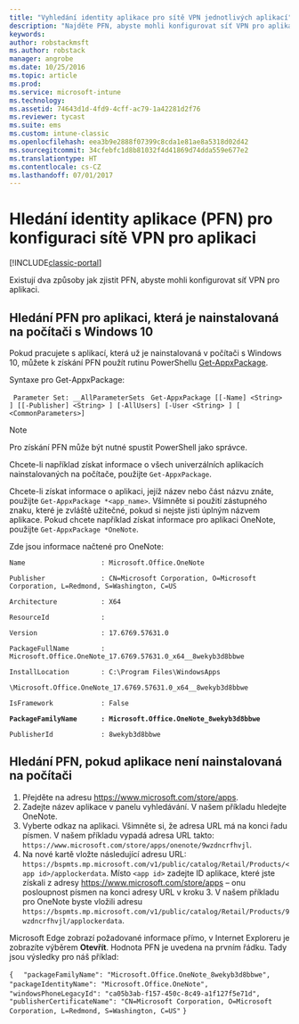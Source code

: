 ```yaml
---
title: "Vyhledání identity aplikace pro sítě VPN jednotlivých aplikací"
description: "Najděte PFN, abyste mohli konfigurovat síť VPN pro aplikaci."
keywords: 
author: robstackmsft
ms.author: robstack
manager: angrobe
ms.date: 10/25/2016
ms.topic: article
ms.prod: 
ms.service: microsoft-intune
ms.technology: 
ms.assetid: 74643d1d-4fd9-4cff-ac79-1a42281d2f76
ms.reviewer: tycast
ms.suite: ems
ms.custom: intune-classic
ms.openlocfilehash: eea3b9e2888f07399c8cda1e81ae8a5318d02d42
ms.sourcegitcommit: 34cfebfc1d8b81032f4d41869d74dda559e677e2
ms.translationtype: HT
ms.contentlocale: cs-CZ
ms.lasthandoff: 07/01/2017
---
```

# <a name="find-a-package-family-name-pfn-for-per-app-vpn-configuration"></a>Hledání identity aplikace (PFN) pro konfiguraci sítě VPN pro aplikaci

[!INCLUDE[classic-portal](../includes/classic-portal.md)]

Existují dva způsoby jak zjistit PFN, abyste mohli konfigurovat síť VPN pro aplikaci.

## <a name="find-a-pfn-for-an-app-thats-installed-on-a-windows-10-computer"></a>Hledání PFN pro aplikaci, která je nainstalovaná na počítači s Windows 10

Pokud pracujete s aplikací, která už je nainstalovaná v počítači s Windows 10, můžete k získání PFN použít rutinu PowerShellu [Get-AppxPackage](https://technet.microsoft.com/library/hh856044.aspx).

Syntaxe pro Get-AppxPackage:

` Parameter Set: __AllParameterSets`
` Get-AppxPackage [[-Name] <String> ] [[-Publisher] <String> ] [-AllUsers] [-User <String> ] [ <CommonParameters>]`

> [!NOTE]
Pro získání PFN může být nutné spustit PowerShell jako správce.

Chcete-li například získat informace o všech univerzálních aplikacích nainstalovaných na počítače, použijte `Get-AppxPackage`.

Chcete-li získat informace o aplikaci, jejíž název nebo část názvu znáte, použijte `Get-AppxPackage *<app_name>`. Všimněte si použití zástupného znaku, které je zvláště užitečné, pokud si nejste jisti úplným názvem aplikace. Pokud chcete například získat informace pro aplikaci OneNote, použijte `Get-AppxPackage *OneNote`.


Zde jsou informace načtené pro OneNote:

`Name                   : Microsoft.Office.OneNote`

`Publisher              : CN=Microsoft Corporation, O=Microsoft Corporation, L=Redmond, S=Washington, C=US`

`Architecture           : X64`

`ResourceId             :`

`Version                : 17.6769.57631.0`

`PackageFullName        : Microsoft.Office.OneNote_17.6769.57631.0_x64__8wekyb3d8bbwe`

`InstallLocation        : C:\Program Files\WindowsApps`

`\Microsoft.Office.OneNote_17.6769.57631.0_x64__8wekyb3d8bbwe`

`IsFramework            : False`

**`PackageFamilyName      : Microsoft.Office.OneNote_8wekyb3d8bbwe`**

`PublisherId            : 8wekyb3d8bbwe`



## <a name="find-a-pfn-if-the-app-is-not-installed-on-a-computer"></a>Hledání PFN, pokud aplikace není nainstalovaná na počítači

1.  Přejděte na adresu https://www.microsoft.com/store/apps.
2.  Zadejte název aplikace v panelu vyhledávání. V našem příkladu hledejte OneNote.
3.  Vyberte odkaz na aplikaci. Všimněte si, že adresa URL má na konci řadu písmen. V našem příkladu vypadá adresa URL takto: `https://www.microsoft.com/store/apps/onenote/9wzdncrfhvjl`.
4.  Na nové kartě vložte následující adresu URL: `https://bspmts.mp.microsoft.com/v1/public/catalog/Retail/Products/<app id>/applockerdata`. Místo `<app id>` zadejte ID aplikace, které jste získali z adresy https://www.microsoft.com/store/apps – onu posloupnost písmen na konci adresy URL v kroku 3. V našem příkladu pro OneNote byste vložili adresu `https://bspmts.mp.microsoft.com/v1/public/catalog/Retail/Products/9wzdncrfhvjl/applockerdata`.

Microsoft Edge zobrazí požadované informace přímo, v Internet Exploreru je zobrazíte výběrem **Otevřít**. Hodnota PFN je uvedena na prvním řádku. Tady jsou výsledky pro náš příklad:


`{`
`  "packageFamilyName": "Microsoft.Office.OneNote_8wekyb3d8bbwe",`
`  "packageIdentityName": "Microsoft.Office.OneNote",`
`  "windowsPhoneLegacyId": "ca05b3ab-f157-450c-8c49-a1f127f5e71d",`
`  "publisherCertificateName": "CN=Microsoft Corporation, O=Microsoft Corporation, L=Redmond, S=Washington, C=US"`
`}`
